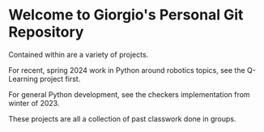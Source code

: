 # Welcome to Giorgio's Personal Git Repository

Contained within are a variety of projects.

For recent, spring 2024 work in Python around robotics topics, see the Q-Learning project first.

For general Python development, see the checkers implementation from winter of 2023.

These projects are all a collection of past classwork done in groups.
